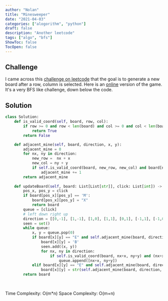 ```yaml
---
author: "Nolan"
title: "Minesweeper"
date: "2021-04-03"
categories: ["alogorithm", "python"]
draft: false
description: "Another leetcode"
tags: ["algo", "bfs"]
ShowToc: false
TocOpen: false
---
```


## Challenge

I came across this [challenge on leetcode](https://leetcode.com/problems/minesweeper/) that the goal is to generate a new board after a row, column is selected.
Here is an [online](https://minesweeperonline.com/) version of the game.
It's a very BFS like challenge, down below the code.


## Solution

```python
class Solution:
    def is_valid_coord(self, board, row, col):
        if row >= 0 and row < len(board) and col >= 0 and col < len(board[0]):
            return True
        return False

    def adjacent_mine(self, board, direction, x, y):
        adjacent_mine = 0
        for nx, ny in direction:
            new_row =  nx + x
            new_col = ny + y
            if self.is_valid_coord(board, new_row, new_col) and board[new_row][new_col] == 'M':
                adjacent_mine += 1
        return adjacent_mine
    
    def updateBoard(self, board: List[List[str]], click: List[int]) -> List[List[str]]:
        pos_x, pos_y = click
        if board[pos_x][pos_y] == 'M':
            board[pos_x][pos_y] = "X"
            return board
        queue = [click]
        # left down right up
        direction = [[0,-1], [1,-1], [1,0], [1,1], [0,1], [-1,1], [-1,0], [-1,-1]]
        seen = set()
        while queue:
            x, y = queue.pop(0)
            if board[x][y] == "E" and self.adjacent_mine(board, direction, x, y) == 0:
                board[x][y] = 'B'
                seen.add((x, y))
                for nx, ny in direction:
                    if self.is_valid_coord(board, nx+x, ny+y) and (nx+x, ny+y) not in seen:
                        queue.append([nx+x, ny+y])
            elif board[x][y] == "E" and self.adjacent_mine(board, direction, x, y) >= 0:
                board[x][y] = str(self.adjacent_mine(board, direction, x, y))
        return board
            
        
```

Time Complexity: O(m*n)
Space Complexity: O(m+n)
